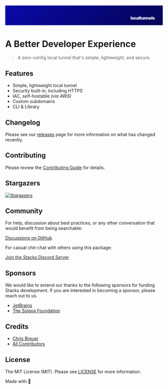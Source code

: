 <p align="center"><img src="https://github.com/stacksjs/localtunnels/blob/main/.github/art/cover.jpg?raw=true" alt="Social Card of this repo"></p>

# A Better Developer Experience

> A zero-config local tunnel that's simple, lightweight, and secure.

## Features

- Simple, lightweight local tunnel
- Security built-in, including HTTPS
- IAC, self-hostable _(via AWS)_
- Custom subdomains
- CLI & Library

## Changelog

Please see our [releases](https://github.com/stacksjs/localtunnels/releases) page for more information on what has changed recently.

## Contributing

Please review the [Contributing Guide](https://github.com/stacksjs/contributing) for details.

## Stargazers

[![Stargazers](https://starchart.cc/stacksjs/localtunnels.svg?variant=adaptive)](https://starchart.cc/stacksjs/localtunnels)

## Community

For help, discussion about best practices, or any other conversation that would benefit from being searchable:

[Discussions on GitHub](https://github.com/stacksjs/stacks/discussions)

For casual chit-chat with others using this package:

[Join the Stacks Discord Server](https://discord.gg/stacksjs)

## Sponsors

We would like to extend our thanks to the following sponsors for funding Stacks development. If you are interested in becoming a sponsor, please reach out to us.

- [JetBrains](https://www.jetbrains.com/)
- [The Solana Foundation](https://solana.com/)

## Credits

- [Chris Breuer](https://github.com/chrisbbreuer)
- [All Contributors](https://github.com/stacksjs/localtunnels/graphs/contributors)

## License

The MIT License (MIT). Please see [LICENSE](https://github.com/stacksjs/stacks/tree/main/LICENSE.md) for more information.

Made with 💙

<!-- Badges -->

<!-- [codecov-src]: https://img.shields.io/codecov/c/gh/stacksjs/localtunnels/main?style=flat-square
[codecov-href]: https://codecov.io/gh/stacksjs/localtunnels -->
